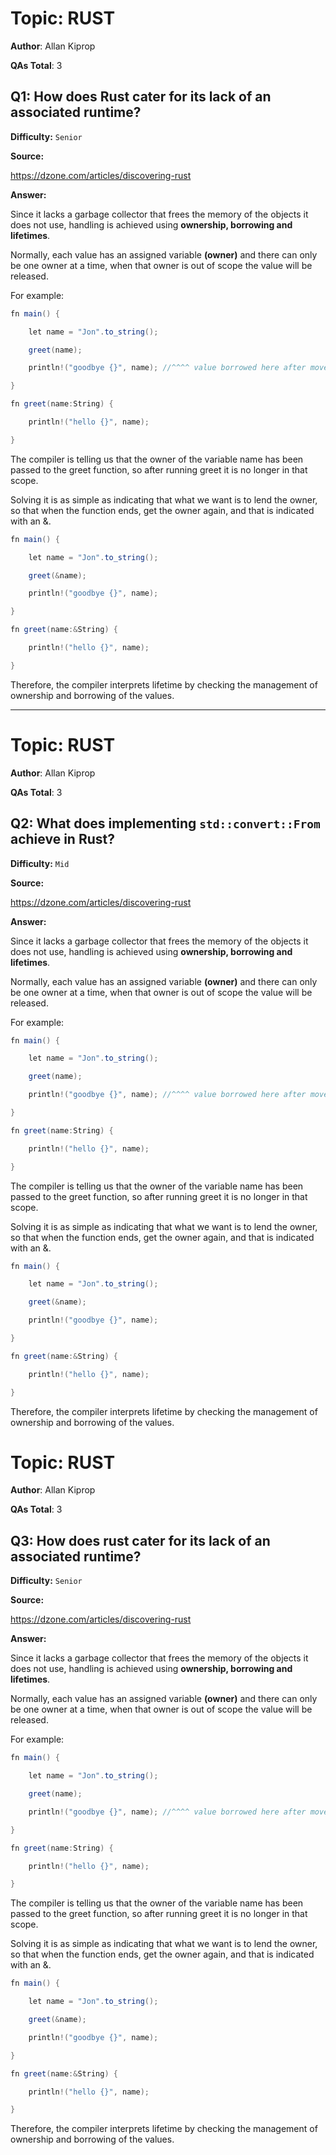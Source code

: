 # Topic: RUST

**Author**: Allan Kiprop

**QAs Total**: 3

## Q1: How does Rust cater for its lack of an associated runtime?

**Difficulty:** `Senior`

**Source:**

https://dzone.com/articles/discovering-rust

**Answer:**

Since it lacks a garbage collector that frees the memory of the objects it does not use, handling is achieved using **ownership, borrowing and lifetimes**.

Normally, each value has an assigned variable **(owner)** and there can only be one owner at a time, when that owner is out of scope the value will be released.

For example:

```cs
fn main() {

    let name = "Jon".to_string();

    greet(name);

    println!("goodbye {}", name); //^^^^ value borrowed here after move

}

fn greet(name:String) {

    println!("hello {}", name);

}
```
The compiler is telling us that the owner of the variable name has been passed to the greet function, so after running greet it is no longer in that scope. 

Solving it is as simple as indicating that what we want is to lend the owner, so that when the function ends, get the owner again, and that is indicated with an &. 

```cs
fn main() {

    let name = "Jon".to_string();

    greet(&name);

    println!("goodbye {}", name);

}

fn greet(name:&String) {

    println!("hello {}", name);

}
```

Therefore, the compiler interprets lifetime by checking the management of ownership and borrowing of the values.


---

# Topic: RUST

**Author**: Allan Kiprop

**QAs Total**: 3

## Q2: What does implementing `std::convert::From` achieve in Rust?

**Difficulty:** `Mid`

**Source:**

https://dzone.com/articles/discovering-rust

**Answer:**

Since it lacks a garbage collector that frees the memory of the objects it does not use, handling is achieved using **ownership, borrowing and lifetimes**.

Normally, each value has an assigned variable **(owner)** and there can only be one owner at a time, when that owner is out of scope the value will be released.

For example:

```cs
fn main() {

    let name = "Jon".to_string();

    greet(name);

    println!("goodbye {}", name); //^^^^ value borrowed here after move

}

fn greet(name:String) {

    println!("hello {}", name);

}
```
The compiler is telling us that the owner of the variable name has been passed to the greet function, so after running greet it is no longer in that scope. 

Solving it is as simple as indicating that what we want is to lend the owner, so that when the function ends, get the owner again, and that is indicated with an &. 

```cs
fn main() {

    let name = "Jon".to_string();

    greet(&name);

    println!("goodbye {}", name);

}

fn greet(name:&String) {

    println!("hello {}", name);

}
```

Therefore, the compiler interprets lifetime by checking the management of ownership and borrowing of the values.
# Topic: RUST

**Author**: Allan Kiprop

**QAs Total**: 3

## Q3: How does rust cater for its lack of an associated runtime?

**Difficulty:** `Senior`

**Source:**

https://dzone.com/articles/discovering-rust

**Answer:**

Since it lacks a garbage collector that frees the memory of the objects it does not use, handling is achieved using **ownership, borrowing and lifetimes**.

Normally, each value has an assigned variable **(owner)** and there can only be one owner at a time, when that owner is out of scope the value will be released.

For example:

```cs
fn main() {

    let name = "Jon".to_string();

    greet(name);

    println!("goodbye {}", name); //^^^^ value borrowed here after move

}

fn greet(name:String) {

    println!("hello {}", name);

}
```
The compiler is telling us that the owner of the variable name has been passed to the greet function, so after running greet it is no longer in that scope. 

Solving it is as simple as indicating that what we want is to lend the owner, so that when the function ends, get the owner again, and that is indicated with an &. 

```cs
fn main() {

    let name = "Jon".to_string();

    greet(&name);

    println!("goodbye {}", name);

}

fn greet(name:&String) {

    println!("hello {}", name);

}
```

Therefore, the compiler interprets lifetime by checking the management of ownership and borrowing of the values.
